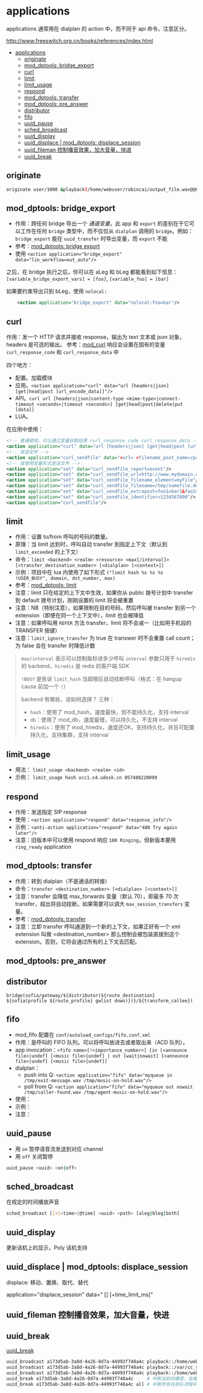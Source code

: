 # applications

applications 通常用在 dialplan 的 action 中，而不同于 api 命令，注意区分。

http://www.freeswitch.org.cn/books/references/index.html

- [applications](#applications)
  - [originate](#originate)
  - [mod\_dptools: bridge\_export](#mod_dptools-bridge_export)
  - [curl](#curl)
  - [limit](#limit)
  - [limit\_usage](#limit_usage)
  - [respond](#respond)
  - [mod\_dptools: transfer](#mod_dptools-transfer)
  - [mod\_dptools: pre\_answer](#mod_dptools-pre_answer)
  - [distributor](#distributor)
  - [fifo](#fifo)
  - [uuid\_pause](#uuid_pause)
  - [sched\_broadcast](#sched_broadcast)
  - [uuid\_display](#uuid_display)
  - [uuid\_displace | mod\_dptools: displace\_session](#uuid_displace--mod_dptools-displace_session)
  - [uuid\_fileman 控制播音效果，加大音量，快进](#uuid_fileman-控制播音效果加大音量快进)
  - [uuid\_break](#uuid_break)

## originate

```sh
originate user/1000 &playback(/home/webuser/robincai/output_file.wav@@64000) # 8000Hz * 8s = 64000，偏移了 8s
```

## mod_dptools: bridge_export

- 作用：跨任何 bridge 导出一个 *通道变量*，此 app 和 `export` 的差别在于它可以工作在任何 `bridge` 类型中，而不仅仅从 `dialplan` 调用的 `bridge`。例如：`bridge_export` 能在 `uuid_transfer` 时导出变量，而 `export` 不能
- 参考：[mod_dptools: bridge export](https://developer.signalwire.com/freeswitch/FreeSWITCH-Explained/Modules/mod-dptools/6586489/#docusaurus_skipToContent_fallback)
- 使用 `<action application="bridge_export" data="lin_workflow=out_auto"/>`

之后，在 bridge 执行之后，你可以在 aLeg 和 bLeg 都能看到如下信息：`[variable_bridge_export_vars] = [foo]`, `[variable_foo] = [bar]`

如果要约束导出只到 bLeg，使用 `nolocal:`

```xml
    <action application="bridge_export" data="nolocal:foo=bar"/>
```

## curl

作用：发一个 HTTP 请求并接收 response，输出为 text 文本或 json 对象，headers 是可选的输出。
参考：[mod_curl](https://developer.signalwire.com/freeswitch/FreeSWITCH-Explained/Modules/mod_curl_3965033)
响应会设置在固有的变量 `curl_response_code` 和 `curl_response_data` 中

四个地方：

- 配置。加载模块
- 应用。`<action application="curl" data="url [headers|json] [get|head|post [url_encode_data]]"/>`
- API。`curl url [headers|json|content-type <mime-type>|connect-timeout <seconds>|timeout <seconds>] [get|head|post|delete|put [data]]`
- LUA。

在应用中使用：

```xml
<!-- 普通使用，可以通过变量获取结果 curl_response_code curl_response_data -->
<action application="curl" data="url [headers|json] [get|head|post [url_encode_data]]"/>
<!-- 发送文件 -->
<action application="curl_sendfile" data="<url> <filename_post_name=/path/to/filename [nopost|foo1=bar1&foo2=bar2&...fooN=barN [event|none [uuid|identifier]]]"/>
<!-- 或使用变量形式发送文件 -->
<action application="set" data="curl_sendfile_report=event"/>
<action application="set" data="curl_sendfile_url=http://www.mydomain.com/test_files.php"/>
<action application="set" data="curl_sendfile_filename_element=myFile"/>
<action application="set" data="curl_sendfile_filename=/tmp/somefile.dmp"/>
<action application="set" data="curl_sendfile_extrapost=foo1=bar1&foo2=bar2&testing=a%20pain%20in%20the%20rear"/>
<action application="set" data="curl_sendfile_identifier=1234567890"/>
<action application="curl_sendfile"/>
```

## limit

- 作用：设置 to/from 呼叫的号码的数量。
- 原理：当 limit 达到时，呼叫自动 transfer 到指定上下文（默认到 `limit_exceeded` 的上下文）
- 命令：`limit <backend> <realm> <resource> <max[/interval]> [<transfer_destination_number> [<dialplan> [<context>]]`
- 示例：项目中在 lua 内使用了如下形式 `("limit hash %s %s %s !USER_BUSY", domain, dst_number, max)`
- 参考：[mod_dptools: limit](https://developer.signalwire.com/freeswitch/FreeSWITCH-Explained/Modules/mod-dptools/3375201/#limit)
- 注意：limit 只在给定的上下文中生效，如果你从 public 拨号计划中 transfer 到 default 拨号计划，刚刚设置的 limit 将会被重置
- 注意：NB（特别注意），如果限制在目的号码，然后呼叫被 transfer 到另一个 extension（即便在同一个上下文中），limit 也会被降低
- 注意：如果呼叫用 `REFER` 方法 transfer，limit 将不会减一（比如用手机段的 TRANSFER 按键）
- 注意：`limit_ignore_transfer` 为 true 在 transwer 时不会重置 call count；为 false 会在 transfer 时降低计数

> `max/interval` 表示可以控制每秒进多少呼叫
> `interval` 参数只用于 `hiredis` 的 backend，`hiredis` 是 redis 的客户端 SDK
>
> `!BUSY` 是告诉 `limit_hash` 当超限后自动挂断呼叫（格式：在 hangup cause 前加一个 `!`）
>
> backend 有哪些，该如何选择？
> 三种：
> - `hash`：使用了 mod_hash，速度最快，但不能持久化，支持 interval
> - `db`：使用了 mod_db，速度最慢，可以持久化，不支持 interval
> - `hiredis`：使用了 mod_hiredis，速度还OK，支持持久化，并且可配置持久化，支持集群，支持 interval

## limit_usage

- 用法： `limit_usage <backend> <realm> <id>`
- 示例： `limit_usage hash xcc1.s4.udesk.cn 057488220099`

## respond

- 作用：发送指定 SIP response
- 使用：`<action application="respond" data="response_info"/>`
- 示例：`<anti-action application="respond" data="480 Try again later"/>`
- 注意：旧版本中可以使用 respond 响应 `180 Ringing`，但新版本要用 `ring_ready` application

## mod_dptools: transfer

- 作用：转到 dialplan（不是通话的转接）
- 命令：`transfer <destination_number> [<dialplan> [<context>]]`
- 注意：transfer 会降低 max_forwards 变量（默认 70），即最多 70 次 transfer，超出将自动挂断。如果需要可以调大 `max_session_transfers` 变量。
- 参考：[mod_dptools: transfer](https://developer.signalwire.com/freeswitch/FreeSWITCH-Explained/Modules/mod-dptools/6586616)
- 注意：立即 transfer 呼叫通道到一个新的上下文，如果正好有一个 xml extension 叫做 <destination_number> 那么控制会被包装直接到这个 extension。否则，它将会通过所有的上下文去匹配。

## mod_dptools: pre_answer

## distributor

```
bridge(sofia/gateway/${distributor(${route_destination} ${sofia(profile ${route_profile} gwlist down)})}/${transform_callee})
```

## fifo

- mod_fifo 配置在 `conf/autoload_configs/fifo.conf.xml`
- 作用：是呼叫的 FIFO 队列。可以将呼叫放进去或者取出来（ACD 队列）。
- app invocation：`<fifo name>[!<importance_number>] [in [<announce file>|undef] [<music file>|undef] | out [wait|nowait] [<announce file>|undef] [<music file>|undef]]`
- dialplan：
    - push into Q: `<action application="fifo" data="myqueue in /tmp/exit-message.wav /tmp/music-on-hold.wav"/> `
    - poll from Q: `<action application="fifo" data="myqueue out nowait /tmp/caller-found.wav /tmp/agent-music-on-hold.wav"/>`
- 使用：
- 示例：
- 注意：

## uuid_pause

- 用 `on` 暂停语音流发送到对应 channel
- 用 `off` 关闭暂停

```sh
uuid_pause <uuid> <on|off>
```

## sched_broadcast

在规定的时间播放声音

```sh
sched_broadcast [[+]<time>|@time] <uuid> <path> [aleg|bleg|both]
```

## uuid_display

更新话机上的显示，Poly 话机支持

## uuid_displace | mod_dptools: displace_session

displace: 移动、置换、取代、替代


application="displace_session" data="<path> [<flags>] [+time_limit_ms]"

## uuid_fileman 控制播音效果，加大音量，快进

## uuid_break

[uuid_break](https://developer.signalwire.com/freeswitch/FreeSWITCH-Explained/Modules/mod_commands_1966741#uuid_break)

```sh
uuid_broadcast a173d5ab-3a8d-4a26-8d7a-44993f748a4c playback::/home/webuser/robincai/waitmusic.wav@@32000 ## 偏移量（playback 的功能）
uuid_broadcast a173d5ab-3a8d-4a26-8d7a-44993f748a4c playback::/var/cc_soundfile/default/beep.wav
uuid_broadcast a173d5ab-3a8d-4a26-8d7a-44993f748a4c playback::/home/webuser/robincai/test2c.wav
uuid_break a173d5ab-3a8d-4a26-8d7a-44993f748a4c     # 中断当前的播音，会播放下一个
uuid_break a173d5ab-3a8d-4a26-8d7a-44993f748a4c all # 中断所有在排队流程中的播音
```
